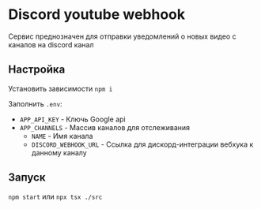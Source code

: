 # Discord youtube webhook

Сервис преднозначен для отправки уведомлений о новых видео с каналов на discord канал

## Настройка
Установить зависимости `npm i`

Заполнить `.env`:

- `APP_API_KEY` - Ключь Google api
- `APP_CHANNELS` - Массив каналов для отслеживания 
  - `NAME` - Имя канала
  - `DISCORD_WEBHOOK_URL` - Ссылка для дискорд-интеграции вебхука к данному каналу

## Запуск

`npm start` или `npx tsx ./src`
